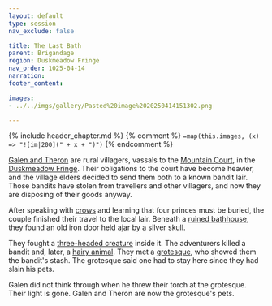 ```yaml
---
layout: default
type: session
nav_exclude: false

title: The Last Bath
parent: Brigandage
region: Duskmeadow Fringe
nav_order: 1025-04-14
narration: 
footer_content: 

images:
- ../../imgs/gallery/Pasted%20image%2020250414151302.png

---
```


{% include header_chapter.md %}
{% comment %}
`=map(this.images, (x) => "![im|200](" + x + ")")`
{% endcomment %}

[Galen and Theron](../../directory/DuskmeadowFringe/GalenTheron.md) are rural villagers, vassals to the [Mountain Court](../../directory/DuskmeadowFringe/MountainCourt.md), in the [Duskmeadow Fringe](../../directory/DuskmeadowFringe/index.md).
Their obligations to the court have become heavier, and the village elders decided to send them both to a known bandit lair.
Those bandits have stolen from travellers and other villagers, and now they are disposing of their goods anyway.

After speaking with [crows](../../directory/DuskmeadowFringe/TheChoir.md) and learning that four princes must be buried, the couple finished their travel to the local lair.
Beneath a [ruined bathhouse](../../directory/DuskmeadowFringe/BanditsBath.md), they found an old iron door held ajar by a silver skull.

They fought a [three-headed creature](../../directory/FoldedBelow/Murk.md) inside it.
The adventurers killed a bandit and, later, a [hairy animal](../../directory/DuskmeadowFringe/Bugbears.md).
They met a [grotesque](../../directory/FoldedBelow/ChaosChampion.md), who showed them the bandit's stash.
The grotesque said one had to stay here since they had slain his pets.

Galen did not think through when he threw their torch at the grotesque.
Their light is gone.
Galen and Theron are now the grotesque's pets.
